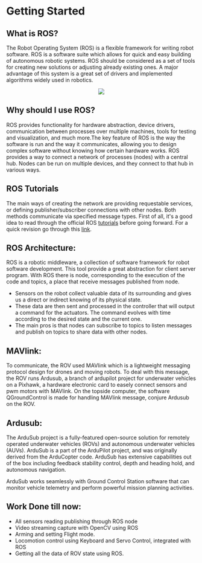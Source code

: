 # Getting Started

## What is ROS?
The Robot Operating System (ROS) is a flexible framework for writing robot software. ROS is a software suite which allows for quick and easy building of autonomous robotic systems. ROS should be considered as a set of tools for creating new solutions or adjusting already existing ones. A major advantage of this system is a great set of drivers and implemented algorithms widely used in robotics.

<p align="center">
  <img src="https://media.geeksforgeeks.org/wp-content/uploads/20191213180658/ros-instructables.jpg">
</p>

## Why should I use ROS?
ROS provides functionality for hardware abstraction, device drivers, communication between processes over multiple machines, tools for testing and visualization, and much more.The key feature of ROS is the way the software is run and the way it communicates, allowing you to design complex software without knowing how certain hardware works. ROS provides a way to connect a network of processes (nodes) with a central hub. Nodes can be run on multiple devices, and they connect to that hub in various ways.
## ROS Tutorials
The main ways of creating the network are providing requestable services, or defining publisher/subscriber connections with other nodes. Both methods communicate via specified message types.
First of all, it's a good idea to read through the official ROS [tutorials](http://wiki.ros.org/ROS/Tutorials) before going forward.
For a quick revision go through this [link](https://docs.google.com/document/d/1ldGKymQ69mHqShosXWEiA1hdclQTj8zcJI4iImfuoGE/edit?usp=sharing).


## ROS Architecture:
ROS is a robotic middleware, a collection of software framework for robot software development. This tool provide a great abstraction for client server
program. With ROS there is node, corresponding to the execution of the code and topics, a place that receive messages published from node. 

- Sensors on the robot collect valuable data of its surrounding and gives us a direct or indirect knowing of its physical state.
- These data are then sent and processed in the controller that will output a command for the actuators. The command evolves with time according to the desired         state and the current one.
- The main pros is that nodes can subscribe to topics to listen messages and publish on topics to share data with other nodes.

## MAVlink:

To communicate, the ROV used MAVlink which is a lightweight messaging protocol design for drones and moving robots. To deal with this message, the
ROV runs Ardusub, a branch of ardupilot project for underwater vehicles on a Pixhawk, a hardware electronic card to easely connect sensors and pwm motors
with MAVlink. On the topside computer, the software QGroundControl is made for handling MAVlink message, conjure Ardusub on the ROV.

## Ardusub:

The ArduSub project is a fully-featured open-source solution for remotely operated underwater vehicles (ROVs) and autonomous underwater vehicles (AUVs). ArduSub is a part of the ArduPilot project, and was originally derived from the ArduCopter code. ArduSub has extensive capabilities out of the box including feedback stability control, depth and heading hold, and autonomous navigation.

ArduSub works seamlessly with Ground Control Station software that can monitor vehicle telemetry and perform powerful mission planning activities. 

## Work Done till now:

  - All sensors reading publishing through ROS node
  - Video streaming capture with OpenCV using ROS
  - Arming and setting Flight mode.
  - Locomotion control using Keyboard and Servo Control, integrated with ROS
  - Getting all the data of ROV state using ROS.
  
